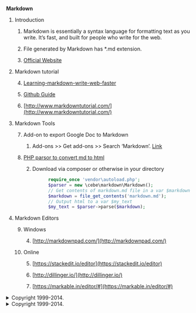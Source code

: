 **Markdown**

1. Introduction

    1. Markdown is essentially a syntax language for formatting text as you write. It’s fast, and built for people who write for the web.

    2. File generated by Markdown has *.md extension. 

    3. [Official Website](http://daringfireball.net/projects/markdown/syntax)

2. Markdown tutorial

    4. [Learning-markdown-write-web-faster](http://www.makeuseof.com/tag/learning-markdown-write-web-faster/)

    5. [Github Guide](https://guides.github.com/features/mastering-markdown/)

    6. [http://www.markdowntutorial.com/](http://www.markdowntutorial.com/)

3. Markdown Tools

    7. Add-on to export Google Doc to Markdown

        1. Add-ons >> Get add-ons >> Search ‘Markdown’. [Link](https://chrome.google.com/webstore/detail/export-as-markdown/hbojhdcnbcondcdfpfocpkjkfkbnbdad)

    8. [PHP parsor to convert md to html](https://github.com/cebe/markdown)

        2. Download via composer or otherwise in your directory

```php  
                require_once 'vendor\autoload.php';  
                $parser = new \cebe\markdown\Markdown();  
                // Get contents of markdown.md file in a var $markdown  
                $markdown = file_get_contents('markdown.md');  
                // Output html to a var $my_text  
                $my_text = $parser->parse($markdown);   
```

4. Markdown Editors

    9. Windows

        4. [http://markdownpad.com/](http://markdownpad.com/)

    10. Online

        5. [https://stackedit.io/editor](https://stackedit.io/editor)

        6. [http://dillinger.io/](http://dillinger.io/)

        7. [https://markable.in/editor/#](https://markable.in/editor/#)

<details>
  <summary>Copyright 1999-2014.</summary>
  <p> - by Refsnes Data. All Rights Reserved.</p>
  <p>All content and graphics on this web site are the property of the company Refsnes Data.</p>
</details>
<details>
  <summary>Copyright 1999-2014.</summary>
  <p> - by Refsnes Data. All Rights Reserved.</p>
  <p>All content and graphics on this web site are the property of the company Refsnes Data.</p>
  <code>PHP works</code>
</details>